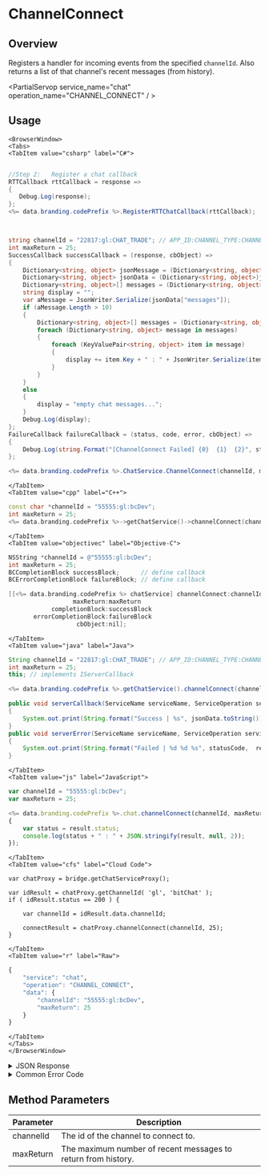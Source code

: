 # ChannelConnect
## Overview
Registers a handler for incoming events from the specified `channelId`. Also returns a list of that channel's recent messages (from history).



<PartialServop service_name="chat" operation_name="CHANNEL_CONNECT" / >

## Usage

```mdx-code-block
<BrowserWindow>
<Tabs>
<TabItem value="csharp" label="C#">
```

```csharp

//Step 2:   Register a chat callback
RTTCallback rttCallback = response =>
{
   Debug.Log(response);
};
<%= data.branding.codePrefix %>.RegisterRTTChatCallback(rttCallback);



string channelId = "22817:gl:CHAT_TRADE"; // APP_ID:CHANNEL_TYPE:CHANNEL_ID
int maxReturn = 25;
SuccessCallback successCallback = (response, cbObject) =>
{
	Dictionary<string, object> jsonMessage = (Dictionary<string, object>)JsonFx.Json.JsonReader.Deserialize(response);
    Dictionary<string, object> jsonData = (Dictionary<string, object>)jsonMessage["data"];
    Dictionary<string, object>[] messages = (Dictionary<string, object>[])jsonData["messages"];
    string display = "";
    var aMessage = JsonWriter.Serialize(jsonData["messages"]);
    if (aMessage.Length > 10)
    {
        Dictionary<string, object>[] messages = (Dictionary<string, object>[])jsonData["messages"];
        foreach (Dictionary<string, object> message in messages)
        {
            foreach (KeyValuePair<string, object> item in message)
            {
                display += item.Key + " : " + JsonWriter.Serialize(item.Value) + "\r\n";
            }
        }
    }
    else
    {
        display = "empty chat messages...";
    }
    Debug.Log(display);
};
FailureCallback failureCallback = (status, code, error, cbObject) =>
{
	Debug.Log(string.Format("[ChannelConnect Failed] {0}  {1}  {2}", status, code, error));
};

<%= data.branding.codePrefix %>.ChatService.ChannelConnect(channelId, maxReturn, successCallback, failureCallback);
```

```mdx-code-block
</TabItem>
<TabItem value="cpp" label="C++">
```

```cpp
const char *channelId = "55555:gl:bcDev";
int maxReturn = 25;
<%= data.branding.codePrefix %>->getChatService()->channelConnect(channelId, maxReturn, this);
```

```mdx-code-block
</TabItem>
<TabItem value="objectivec" label="Objective-C">
```

```objectivec
NSString *channelId = @"55555:gl:bcDev";
int maxReturn = 25;
BCCompletionBlock successBlock;      // define callback
BCErrorCompletionBlock failureBlock; // define callback

[[<%= data.branding.codePrefix %> chatService] channelConnect:channelId
                  maxReturn:maxReturn
            completionBlock:successBlock
       errorCompletionBlock:failureBlock
                   cbObject:nil];
```

```mdx-code-block
</TabItem>
<TabItem value="java" label="Java">
```

```java
String channelId = "22817:gl:CHAT_TRADE"; // APP_ID:CHANNEL_TYPE:CHANNEL_ID
int maxReturn = 25;
this; // implements IServerCallback

<%= data.branding.codePrefix %>.getChatService().channelConnect(channelId, maxReturn, this);

public void serverCallback(ServiceName serviceName, ServiceOperation serviceOperation, JSONObject jsonData)
{
    System.out.print(String.format("Success | %s", jsonData.toString()));
}
public void serverError(ServiceName serviceName, ServiceOperation serviceOperation, int statusCode, int reasonCode, String jsonError)
{
    System.out.print(String.format("Failed | %d %d %s", statusCode,  reasonCode, jsonError.toString()));
}
```

```mdx-code-block
</TabItem>
<TabItem value="js" label="JavaScript">
```

```javascript
var channelId = "55555:gl:bcDev";
var maxReturn = 25;

<%= data.branding.codePrefix %>.chat.channelConnect(channelId, maxReturn, result =>
{
	var status = result.status;
	console.log(status + " : " + JSON.stringify(result, null, 2));
});
```

```mdx-code-block
</TabItem>
<TabItem value="cfs" label="Cloud Code">
```

```cfscript
var chatProxy = bridge.getChatServiceProxy();

var idResult = chatProxy.getChannelId( 'gl', 'bitChat' );
if ( idResult.status == 200 ) {
     
    var channelId = idResult.data.channelId;

    connectResult = chatProxy.channelConnect(channelId, 25);
} 
```

```mdx-code-block
</TabItem>
<TabItem value="r" label="Raw">
```

```r
{
	"service": "chat",
	"operation": "CHANNEL_CONNECT",
	"data": {
		"channelId": "55555:gl:bcDev",
		"maxReturn": 25
	}
}
```

```mdx-code-block
</TabItem>
</Tabs>
</BrowserWindow>
```

<details>
<summary>JSON Response</summary>

```json
{
    "data": {
        "messages": [{
            "date": 1530649082684,
            "ver": 1,
            "msgId": "783692330334210",
            "from": {
                "id": "a7b7de02-8432-4547-8c40-9af94537fce0",
                "name": "RedBomber",
                "pic": null
            },
            "chId": "22817:gl:CHAT_TRADE",
            "content": {
                "text": "Looking to sell a couch for 105 gold coins.",
                "rich": {
                    "SELL_ITEM": {
                        "ITEM_TYPE": "COUCH",
                        "ITEM_ID": "d05a5b9d-374e-41e2-a498-c7387bf15c76",
                        "PRICE": "105",
                        "CURRENCY": "GOLDCOINS"
                    }
                }
            }
        }, 
        {
            "date": 1530650080029,
            "ver": 1,
            "msgId": "783692840974851",
            "from": {
                "id": "805cc012-0bf1-40a0-9716-b896d8f4c424",
                "name": "Chantel",
                "pic": null
            },
            "chId": "22817:gl:CHAT_TRADE",
            "content": {
                "text": "For that couch, how about 25 gems instead?"
            }
        }, 
        {
            "date": 1530650218944,
            "ver": 1,
            "msgId": "783692912099332",
            "from": {
                "id": "a7b7de02-8432-4547-8c40-9af94537fce0",
                "name": "RedBomber",
                "pic": null
            },
            "chId": "22817:gl:CHAT_TRADE",
            "content": {
                "text": "Sold!"
            }
        }]
    },
    "status": 200
}
```
</details>

<details>
<summary>Common Error Code</summary>

### Status Codes
Code | Name | Description
---- | ---- | -----------
40346 | CHAT_INVALID_CHANNEL_ID | The channel id provided is invalid.
40601 | RTT_NOT_ENABLED | RTT must be enabled for this feature

</details>


## Method Parameters
Parameter | Description
--------- | -----------
channelId | The id of the channel to connect to.
maxReturn | The maximum number of recent messages to return from history.


